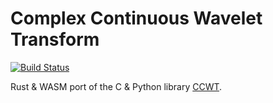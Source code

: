 # Complex Continuous Wavelet Transform

[![Build Status](https://travis-ci.org/Lichtso/complex_continuous_wavelet_transform.svg?branch=master)](https://travis-ci.org/Lichtso/complex_continuous_wavelet_transform)

Rust & WASM port of the C & Python library [CCWT](https://github.com/Lichtso/CCWT).
